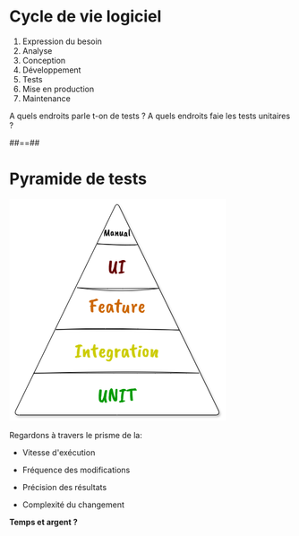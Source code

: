 # Cycle de vie logiciel

1. Expression du besoin
2. Analyse
3. Conception
4. Développement
5. Tests
6. Mise en production
7. Maintenance

A quels endroits parle t-on de tests ?
A quels endroits faie les tests unitaires ?

##==##

# Pyramide de tests

![Pyramide de tests](../../assets/schemas/Pyramide_de_tests.drawio.png)

Regardons à travers le prisme de la:

- Vitesse d'exécution
<!-- entre qq ms et plusieures minutes/heures/jours -->
- Fréquence des modifications
<!-- plus le test couvre une grande plage de code, plus il es succeptible de changer régulièrement -->
- Précision des résultats
<!-- un test unitaire, s'il est bien nommé, peut indiquer le problème sans même avoir à lire le code -->
- Complexité du changement

**Temps et argent ?**
